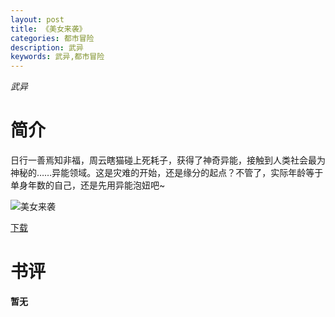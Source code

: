 ```yaml
---
layout: post
title: 《美女来袭》
categories: 都市冒险
description: 武异
keywords: 武异,都市冒险
---
```

*武异*
# 简介
日行一善焉知非福，周云瞎猫碰上死耗子，获得了神奇异能，接触到人类社会最为神秘的……异能领域。这是灾难的开始，还是缘分的起点？不管了，实际年龄等于单身年数的自己，还是先用异能泡妞吧~

![美女来袭](https://cdn.jsdelivr.net/gh/YYbooks0/yybooks0img@master/bookscover2/美女来袭.3hxzkj97qts0.jpg)

[下载](https://link.jscdn.cn/1drv/aHR0cHM6Ly8xZHJ2Lm1zL3QvcyFBaGU2R2dNWmVFb2pobUczZGxad3hweF9kbml3P2U9dlE3cElD.txt)

# 书评
**暂无**
